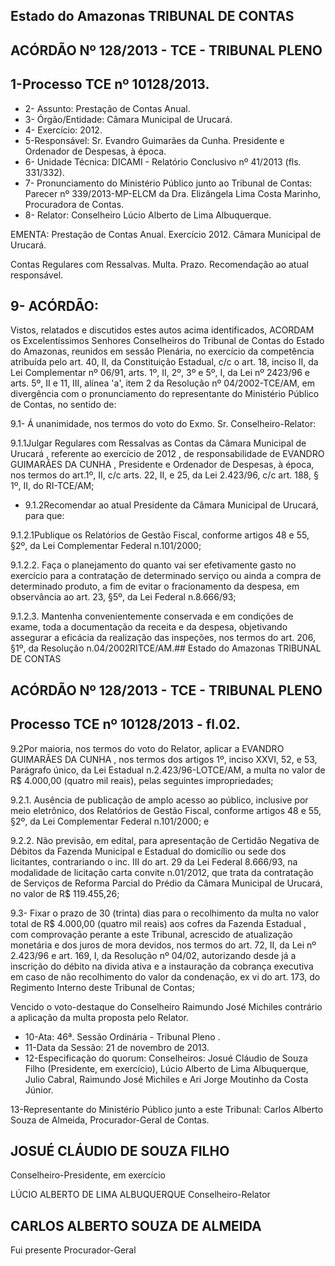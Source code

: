 
## Estado do Amazonas TRIBUNAL DE CONTAS

## ACÓRDÃO Nº 128/2013 - TCE - TRIBUNAL PLENO

## 1-Processo TCE nº 10128/2013.

- 2- Assunto: Prestação de Contas Anual.
- 3- Órgão/Entidade: Câmara Municipal de Urucará.
- 4- Exercício: 2012.
- 5-Responsável: Sr. Evandro Guimarães da Cunha. Presidente e Ordenador de Despesas, à época.
- 6- Unidade Técnica: DICAMI - Relatório Conclusivo nº 41/2013 (fls. 331/332).
- 7-  Pronunciamento  do Ministério Público  junto  ao Tribunal  de Contas: Parecer  nº 339/2013-MP-ELCM da Dra. Elizângela Lima Costa Marinho, Procuradora de Contas.
- 8- Relator: Conselheiro Lúcio Alberto de Lima Albuquerque.

EMENTA: Prestação  de  Contas  Anual.  Exercício 2012. Câmara Municipal de Urucará.

Contas  Regulares  com  Ressalvas.  Multa.  Prazo. Recomendação ao atual responsável.

## 9- ACÓRDÃO:

Vistos, relatados e discutidos estes autos acima identificados,  ACORDAM os Excelentíssimos Senhores Conselheiros do Tribunal de Contas do Estado do Amazonas, reunidos em sessão Plenária, no exercício da competência atribuída pelo  art.  40,  II, da Constituição Estadual, c/c o art. 18, inciso II, da Lei Complementar nº 06/91, arts. 1º, II, 2º, 3º e 5º,  I,  da  Lei  nº  2423/96  e arts. 5º,  II e 11,  III,  alínea 'a', item 2  da Resolução nº 04/2002-TCE/AM, em divergência com o pronunciamento do representante do Ministério Público de Contas, no sentido de:

9.1- Á unanimidade, nos termos do voto do Exmo. Sr. Conselheiro-Relator:

9.1.1Julgar Regulares com Ressalvas as Contas da Câmara Municipal de Urucará , referente ao exercício de 2012 , de responsabilidade de EVANDRO GUIMARÃES DA CUNHA , Presidente e Ordenador de Despesas, à época, nos termos do art.1º, II, c/c arts. 22, II, e 25, da Lei 2.423/96, c/c art. 188, § 1º, II, do RI-TCE/AM;

- 9.1.2Recomendar ao atual Presidente da Câmara Municipal de Urucará, para que:

9.1.2.1Publique  os Relatórios de  Gestão Fiscal, conforme artigos 48 e  55, §2º, da Lei Complementar Federal n.101/2000;

9.1.2.2. Faça  o  planejamento  do  quanto  vai  ser  efetivamente  gasto  no exercício para a contratação de determinado serviço ou ainda a compra de determinado produto, a fim de evitar o fracionamento da despesa, em observância ao art. 23, §5º, da Lei Federal n.8.666/93;

9.1.2.3. Mantenha convenientemente conservada e em condições de exame, toda  a  documentação  da  receita  e  da  despesa,  objetivando  assegurar  a  eficácia  da realização  das  inspeções,  nos  termos  do  art.  206,  §1º,  da  Resolução  n.04/2002RITCE/AM.## Estado do Amazonas TRIBUNAL DE CONTAS

## ACÓRDÃO Nº 128/2013 - TCE - TRIBUNAL PLENO

## Processo TCE nº 10128/2013 - fl.02.

9.2Por  maioria,  nos  termos  do  voto  do  Relator,  aplicar a EVANDRO GUIMARÃES DA CUNHA ,  nos termos dos artigos 1º, inciso XXVI, 52, e 53, Parágrafo único, da Lei Estadual n.2.423/96-LOTCE/AM, a multa no valor de R$ 4.000,00 (quatro mil reais), pelas seguintes impropriedades;

9.2.1. Ausência de publicação de amplo acesso ao público, inclusive por meio eletrônico,  dos  Relatórios  de  Gestão  Fiscal,  conforme  artigos  48  e  55,  §2º,  da  Lei Complementar Federal n.101/2000; e

9.2.2. Não  previsão,  em  edital,  para  apresentação  de  Certidão  Negativa  de Débitos da Fazenda Municipal e Estadual do domicílio ou sede dos licitantes, contrariando o  inc.  III  do  art.  29  da  Lei  Federal  8.666/93,  na  modalidade  de  licitação  carta  convite n.01/2012, que trata da contratação de Serviços de Reforma Parcial do Prédio da Câmara Municipal de Urucará, no valor de R$ 119.455,26;

9.3- Fixar o prazo de 30 (trinta) dias para o recolhimento da multa no valor total de R$  4.000,00 (quatro mil reais) aos  cofres da Fazenda  Estadual , com comprovação perante a este Tribunal, acrescido de atualização monetária e dos juros de mora devidos, nos termos do art. 72, II, da Lei nº 2.423/96 e art. 169, I, da Resolução nº 04/02,  autorizando  desde  já  a  inscrição  do  débito  na  divida  ativa  e  a  instauração  da cobrança executiva em caso de não recolhimento do valor da condenação, ex vi do art. 173, do Regimento Interno deste Tribunal de Contas;

Vencido o voto-destaque do Conselheiro Raimundo José Michiles contrário a aplicação da multa proposta pelo Relator.

- 10-Ata: 46ª. Sessão Ordinária - Tribunal Pleno .
- 11-Data da Sessão: 21 de novembro de 2013.
- 12-Especificação do quorum: Conselheiros: Josué Cláudio de Souza Filho (Presidente, em exercício), Lúcio Alberto de Lima Albuquerque, Julio Cabral, Raimundo José Michiles e Ari Jorge Moutinho da Costa Júnior.

13-Representante do Ministério Público junto a este Tribunal: Carlos Alberto Souza de Almeida, Procurador-Geral de Contas.

## JOSUÉ CLÁUDIO DE SOUZA FILHO

Conselheiro-Presidente, em exercício

LÚCIO ALBERTO DE LIMA ALBUQUERQUE Conselheiro-Relator

## CARLOS ALBERTO SOUZA DE ALMEIDA

Fui presente Procurador-Geral